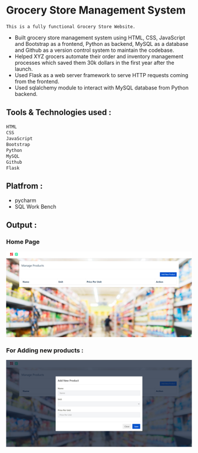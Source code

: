 # Grocery Store Management System

    This is a fully functional Grocery Store Website.
    
* Built grocery store management system using HTML, CSS, JavaScript and Bootstrap as a frontend, Python as backend, MySQL as a database and Github as a version control system to maintain the codebase.
* Helped XYZ grocers automate their order and inventory management processes which saved them 30k dollars in the first year after the launch.
* Used Flask as a web server framework to serve HTTP requests coming from the frontend.
* Used sqlalchemy module to interact with MySQL database from Python backend.

## Tools & Technologies used :
    HTML
    CSS
    JavaScript
    Bootstrap
    Python
    MySQL
    Github
    Flask
    
## Platfrom :
* pycharm
* SQL Work Bench
    
## Output :
### Home Page 
![Screenshot](https://github.com/ipithani/Grocery--Store-Management-System/blob/main/Home%20page.png)

### For Adding new products :
![Screenshot](https://github.com/ipithani/Grocery--Store-Management-System/blob/main/New%20product.png)
